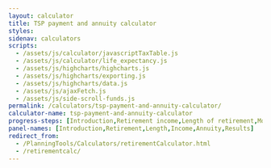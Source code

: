 ```yaml
---
layout: calculator
title: TSP payment and annuity calculator
styles:
sidenav: calculators
scripts:
  - /assets/js/calculator/javascriptTaxTable.js
  - /assets/js/calculator/life_expectancy.js
  - /assets/js/highcharts/highcharts.js
  - /assets/js/highcharts/exporting.js
  - /assets/js/highcharts/data.js
  - /assets/js/ajaxFetch.js
  - /assets/js/side-scroll-funds.js
permalink: /calculators/tsp-payment-and-annuity-calculator/
calculator-name: tsp-payment-and-annuity-calculator
progress-steps: [Introduction,Retirement income,Length of retirement,Monthly income,Annuity options,Results]
panel-names: [Introduction,Retirement,Length,Income,Annuity,Results]
redirect_from:
  - /PlanningTools/Calculators/retirementCalculator.html
  - /retirementcalc/
---
```

